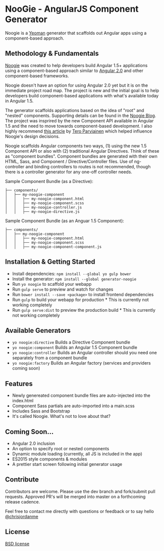 # NooGie - AngularJS Component Generator

Noogie is a [Yeoman](http://yeoman.io) generator that scaffolds out Angular apps using a component-based approach.

## Methodology & Fundamentals
[Noogie](http://noogie.io) was created to help developers build Angular 1.5+ applications using a component-based approach similar to [Angular 2.0](https://angular.io/) and other component-based frameworks.

Noogie doesn't have an option for using Angular 2.0 yet but it is on the immediate project road map. The project is new and the initial goal is to help developers build component-based applications with what's available today in Angular 1.5. 

The generator scaffolds applications based on the idea of "root" and "nested" components. Supporting details can be found in the [Noogie Blog](http://blog.noogie.io/). The project was insprired by the new Component API available in Angular 1.5 and the need to move towards component-based development. I also highly recommend [this article](http://teropa.info/blog/2015/10/18/refactoring-angular-apps-to-components.html) by [Tero Parviainen](https://twitter.com/teropa) which helped influence Noogie's design decisions.

Noogie scaffolds Angular components two ways, (1) using the new 1.5 Component API or also with (2) traditional Angular Directives. Think of these as "component bundles". Component bundles are generated with their own HTML, Sass, and Component / Directive/Controller files. Use of ng-controller and binding controllers to routes is not recommended, though there is a controller generator for any one-off controller needs.

Sample Component Bundle (as a Directive):
```
├── components/
│   ├── my-noogie-component
│   │   ├── my-noogie-component.html
│   │   ├── my-noogie-component.scss
│   │   ├── my-noogie-controller.js
│   │   ├── my-noogie-directive.js
```
Sample Component Bundle (as an Anguar 1.5 Component):
```
├── components/
│   ├── my-noogie-component
│   │   ├── my-noogie-component.html
│   │   ├── my-noogie-component.scss
│   │   ├── my-noogie-component-component.js
```

## Installation & Getting Started

- Install dependencies: `npm install --global yo gulp bower`
- Install the generator: `npm install --global generator-noogie`
- Run `yo noogie` to scaffold your webapp
- Run `gulp serve` to preview and watch for changes
- Run `bower install --save <package>` to install frontend dependencies
- Run `gulp` to build your webapp for production * This is currently not working completely
- Run `gulp serve:dist` to preview the production build * This is currently not working completely

## Available Generators
- `yo noogie:directive` Builds a Directive Component bundle
- `yo noogie:component` Builds an Angular 1.5 Component bundle
- `yo noogie:controller` Builds an Angular controller should you need one separately from a component bundle
- `yo noogie:factory` Builds an Angular factory (services and providers coming soon)

## Features
- Newly genereated component bundle files are auto-injected into the index.html
- Component Sass partials are auto-imported into a main.scss
- Includes Sass and Bootstrap
- It's called Noogie. What's not to love about that?

## Coming Soon...
- Angular 2.0 inclusion 
- An option to specify root or nested components
- Dynamic module loading (currently, all JS is included in the app)
- ES2015 style components & modules
- A prettier start screen following initial generator usage

## Contribute
Contributors are welcome. Please use the dev branch and fork/submit pull requests. Approved PR's will be merged into master on a forthcoming release cadence. 

Feel free to contact me directly with questions or feedback or to say hello [@chrisjordanme](http://twitter.com/chrisjordanme)

## License
[BSD license](http://opensource.org/licenses/bsd-license.php)
